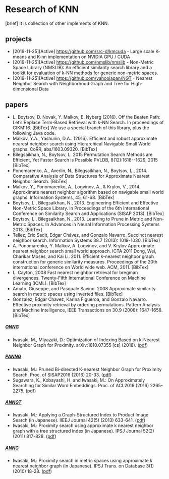 # Research of KNN
[brief]
It is collection of other implements of KNN.

## projects
* [2019-11-25][Active] https://github.com/src-d/kmcuda - Large scale K-means and K-nn implementation on NVIDIA GPU / CUDA
* [2019-11-25][Active] https://github.com/nmslib/nmslib - Non-Metric Space Library (NMSLIB): An efficient similarity search library and a toolkit for evaluation of k-NN methods for generic non-metric spaces.
* [2019-11-25][Active] https://github.com/yahoojapan/NGT - Nearest Neighbor Search with Neighborhood Graph and Tree for High-dimensional Data

## papers
* L. Boytsov, D. Novak, Y. Malkov, E. Nyberg (2016). Off the Beaten Path: Let’s Replace Term-Based Retrieval with k-NN Search. In proceedings of CIKM'16. [BibTex] We use a special branch of this library, plus the following Java code.
* Malkov, Y.A., Yashunin, D.A.. (2016). Efficient and robust approximate nearest neighbor search using Hierarchical Navigable Small World graphs. CoRR, abs/1603.09320. [BibTex]
* Bilegsaikhan, N., Boytsov, L. 2015 Permutation Search Methods are Efficient, Yet Faster Search is Possible PVLDB, 8(12):1618--1629, 2015 [BibTex]
* Ponomarenko, A., Averlin, N., Bilegsaikhan, N., Boytsov, L., 2014. Comparative Analysis of Data Structures for Approximate Nearest Neighbor Search. [BibTex]
* Malkov, Y., Ponomarenko, A., Logvinov, A., & Krylov, V., 2014. Approximate nearest neighbor algorithm based on navigable small world graphs. Information Systems, 45, 61-68. [BibTex]
* Boytsov, L., Bilegsaikhan, N., 2013. Engineering Efficient and Effective Non-Metric Space Library. In Proceedings of the 6th International Conference on Similarity Search and Applications (SISAP 2013). [BibTex]
* Boytsov, L., Bilegsaikhan, N., 2013. Learning to Prune in Metric and Non-Metric Spaces. In Advances in Neural Information Processing Systems 2013. [BibTex]
* Tellez, Eric Sadit, Edgar Chávez, and Gonzalo Navarro. Succinct nearest neighbor search. Information Systems 38.7 (2013): 1019-1030. [BibTex]
* A. Ponomarenko, Y. Malkov, A. Logvinov, and V. Krylov Approximate nearest neighbor search small world approach. ICTA 2011
Dong, Wei, Charikar Moses, and Kai Li. 2011. Efficient k-nearest neighbor graph construction for generic similarity measures. Proceedings of the 20th international conference on World wide web. ACM, 2011. [BibTex]
* L. Cayton, 2008 Fast nearest neighbor retrieval for bregman divergences. Twenty-Fifth International Conference on Machine Learning (ICML). [BibTex]
* Amato, Giuseppe, and Pasquale Savino. 2008 Approximate similarity search in metric spaces using inverted files. [BibTex]
* Gonzalez, Edgar Chavez, Karina Figueroa, and Gonzalo Navarro. Effective proximity retrieval by ordering permutations. Pattern Analysis and Machine Intelligence, IEEE Transactions on 30.9 (2008): 1647-1658. [BibTex]

##### [ONNG](bin/ngt/README.md#onng)
- Iwasaki, M., Miyazaki, D.: Optimization of Indexing Based on k-Nearest Neighbor Graph for Proximity. arXiv:1810.07355 [cs] (2018). ([pdf](https://arxiv.org/abs/1810.07355))

##### [PANNG](bin/ngt/README.md#panng)
- Iwasaki, M.: Pruned Bi-directed K-nearest Neighbor Graph for Proximity Search. Proc. of SISAP2016 (2016) 20-33. ([pdf](https://link.springer.com/chapter/10.1007/978-3-319-46759-7_2))
- Sugawara, K., Kobayashi, H. and Iwasaki, M.: On Approximately Searching for Similar Word Embeddings. Proc. of ACL2016 (2016) 2265-2275. ([pdf](https://aclweb.org/anthology/P/P16/P16-1214.pdf))

##### [ANNGT](bin/ngt/README.md#anngt)
- Iwasaki, M.: Applying a Graph-Structured Index to Product Image Search (in Japanese). IIEEJ Journal 42(5) (2013) 633-641. ([pdf](https://s.yimg.jp/i/docs/research_lab/articles/miwasaki-iieej-jnl-2013.pdf))
- Iwasaki, M.: Proximity search using approximate k nearest neighbor graph with a tree structured index (in Japanese). IPSJ Journal 52(2) (2011) 817-828. ([pdf](https://s.yimg.jp/i/docs/research_lab/articles/miwasaki-ipsj-jnl-2011.pdf))

##### [ANNG](bin/ngt/README.md#anng)
- Iwasaki, M.: Proximity search in metric spaces using approximate k nearest neighbor graph (in Japanese). IPSJ Trans. on Database 3(1) (2010) 18-28. ([pdf](https://s.yimg.jp/i/docs/research_lab/articles/miwasaki-ipsj-tod-2010.pdf))
